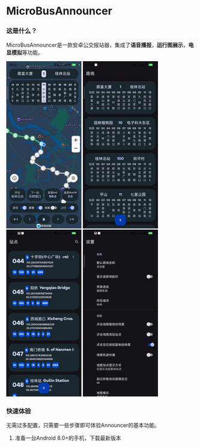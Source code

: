 # MicroBusAnnouncer
### 这是什么？

MicroBusAnnouncer是一款安卓公交报站器，集成了<b>语音播报</b>，<b>运行图展示</b>，<b>电显模拟</b>等功能。

<div>
  <img src="https://github.com/Shiyue0x0/MicroBusAnnouncer/blob/master/readme/main.jpg" width="200" />
  <img src="https://github.com/Shiyue0x0/MicroBusAnnouncer/blob/master/readme/lines.jpg" width="200" />
  <img src="https://github.com/Shiyue0x0/MicroBusAnnouncer/blob/master/readme/stations.jpg" width="200" />
  <img src="https://github.com/Shiyue0x0/MicroBusAnnouncer/blob/master/readme/settings.jpg" width="200" />
</div>

### 快速体验

无需过多配置，只需要一些步骤即可体验Announcer的基本功能。
1. 准备一台Android 8.0+的手机，下载最新版本<a herf="https://github.com/Shiyue0x0/MicroBusAnnouncer/releases"></a>
